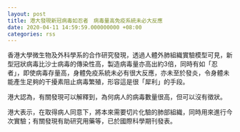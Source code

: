 ```yaml
---
layout: post
title: 港大發現新冠病毒如忍者　病毒量高免疫系統未必大反應
date: 2020-04-11 14:59:59.000000000 +08:00
categories: rss
---
```


香港大學微生物及外科學系的合作研究發現，透過人體外肺組織實驗模型可見，新型冠狀病毒比沙士病毒的傳染性高，製造病毒量亦高出約3倍，同時有如「忍者」，即使病毒存量高，身體免疫系統未必有很大反應，亦未至於發炎，令身體未能產生足夠的干擾素阻止病毒繁殖，形容這是很「犀利」的手段。

港大認為，有關發現可以解釋到，為何病人的病毒數量很高，但可以沒有徵狀。

港大表示，在取得病人同意下，將本來需要切片化驗的肺部組織，同時用來進行今次實驗；有關發現有助研究用藥等，已於國際科學期刊發表。
